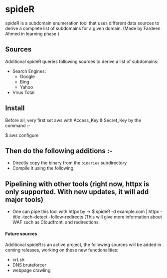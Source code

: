 # spideR
spideR is a subdomain enumeration tool that uses different data sources to derive a complete list of subdomains for a given domain. (Made by Fardeen Ahmed in learning phase.)

## Sources
Additional spideR queries following sources to derive a list of subdomains:

- Search Engines:
  - Google
  - Bing
  - Yahoo
- Virus Total

## Install

Before all, very first set aws with Access_Key & Secret_Key by the command :-

$ aws configure

## Then do the following additions :- 

- Directly copy the binary from the `binaries` subdirectory
- Compile it using the following:

## Pipelining with other tools (right now, httpx is only supported. With new updates, it will add major tools)

- One can pipe this tool with httpx by -> $ spideR -d example.com | httpx -title -tech-detect -follow-redirects 
 (This will give more information about WAF such as Cloudfront, and redirections.

#### Future sources

Additional spideR is an active project, the following sources will be added in coming releases, working on these new functionalities:
- crt.sh
- DNS bruteforcer
- webpage crawling
